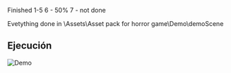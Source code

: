 Finished 1-5
6 - 50%
7 - not done

Evetything done in \Assets\Asset pack for horror game\Demo\demoScene

## Ejecución

![Demo](/presentation.gif)
